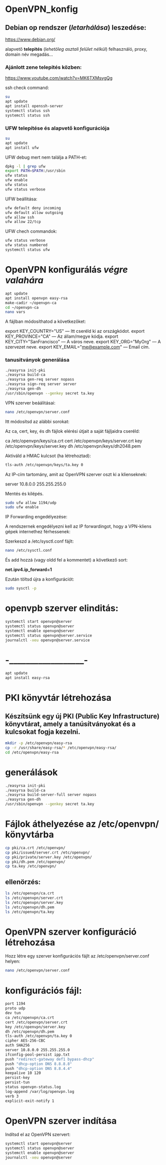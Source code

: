 # OpenVPN_konfig

## Debian op rendszer (*letarhálása*) leszedése:

https://www.debian.org/

alapvető __telepités__ (*lehetöleg asztali felület nélkül*) felhasználó, proxy, domain név megadás...
### Ajánlott zene telepités közben:

https://www.youtube.com/watch?v=MK6TXMsvgQg

ssh check command:

```bash
su
apt update
apt install openssh-server
systemctl status ssh
systemctl status ssh
```
### UFW telepítése és alapvető konfigurációja

```bash
su
apt update
apt install ufw
```

UFW debug mert nem találja a PATH-et:

```bash
dpkg -l | grep ufw
export PATH=$PATH:/usr/sbin
ufw status
ufw enable
ufw status
ufw status verbose
```

UFW beállitása:

```bash
ufw default deny incoming
ufw default allow outgoing
ufw allow ssh
ufw allow 22/tcp
```

UFW chech commandok:


```bash
ufw status verbose
ufw status numbered
systemctl status ufw
```

# OpenVPN konfigurálás *végre valahára*

```bash
apt update
apt install openvpn easy-rsa
make-cadir ~/openvpn-ca
cd ~/openvpn-ca
nano vars
```
A fájlban módosíthatod a következőket:

export KEY_COUNTRY="US" — Itt cseréld ki az országkódot.
export KEY_PROVINCE="CA" — Az állam/megye kódja.
export KEY_CITY="SanFrancisco" — A város neve.
export KEY_ORG="MyOrg" — A szervezet neve.
export KEY_EMAIL="me@example.com" — Email cím.

### tanusitványok generálása

```bash
./easyrsa init-pki
./easyrsa build-ca
./easyrsa gen-req server nopass
./easyrsa sign-req server server
./easyrsa gen-dh
/usr/sbin/openvpn --genkey secret ta.key
```

VPN szerver beáálitásai:


```bash
nano /etc/openvpn/server.conf
```

Itt módosítsd az alábbi sorokat:

Az ca, cert, key, és dh fájlok elérési útjait a saját fájljaidra cseréld:

ca /etc/openvpn/keys/ca.crt
cert /etc/openvpn/keys/server.crt
key /etc/openvpn/keys/server.key
dh /etc/openvpn/keys/dh2048.pem

Aktiváld a HMAC kulcsot (ha létrehoztad):

```bash
tls-auth /etc/openvpn/keys/ta.key 0
```

Az IP-cím tartomány, amit az OpenVPN szerver oszt ki a klienseknek:

server 10.8.0.0 255.255.255.0

Mentés és kilépés.

```bash
sudo ufw allow 1194/udp
sudo ufw enable
```

IP Forwarding engedélyezése:

A rendszernek engedélyezni kell az IP forwardingot, hogy a VPN-kliens gépek internethez férhessenek:

Szerkeszd a /etc/sysctl.conf fájlt:
```bash
nano /etc/sysctl.conf
```
És add hozzá (vagy oldd fel a kommentet) a következő sort:

__net.ipv4.ip_forward=1__

Ezután töltsd újra a konfigurációt:

```bash
sudo sysctl -p
```

# openvpb szerver elinditás:

```bash
systemctl start openvpn@server
systemctl status openvpn@server
systemctl enable openvpn@server
systemctl status openvpn@server.service
journalctl -xeu openvpn@server.service
```

# -__________________-

```bash
apt update
apt install easy-rsa
```
# PKI könyvtár létrehozása
## Készítsünk egy új PKI (Public Key Infrastructure) könyvtárat, amely a tanúsítványokat és a kulcsokat fogja kezelni.

```bash
mkdir -p /etc/openvpn/easy-rsa
cp -r /usr/share/easy-rsa/* /etc/openvpn/easy-rsa/
cd /etc/openvpn/easy-rsa
```

# generálások
```bash
./easyrsa init-pki
./easyrsa build-ca
./easyrsa build-server-full server nopass
./easyrsa gen-dh
/usr/sbin/openvpn --genkey secret ta.key
```


# Fájlok áthelyezése az /etc/openvpn/ könyvtárba

```bash
cp pki/ca.crt /etc/openvpn/
cp pki/issued/server.crt /etc/openvpn/
cp pki/private/server.key /etc/openvpn/
cp pki/dh.pem /etc/openvpn/
cp ta.key /etc/openvpn/
```

## ellenörzés:
```bash
ls /etc/openvpn/ca.crt
ls /etc/openvpn/server.crt
ls /etc/openvpn/server.key
ls /etc/openvpn/dh.pem
ls /etc/openvpn/ta.key
```

# OpenVPN szerver konfiguráció létrehozása
Hozz létre egy szerver konfigurációs fájlt az /etc/openvpn/server.conf helyen:
```bash
nano /etc/openvpn/server.conf
```

# konfigurációs fájl:
```bash
port 1194
proto udp
dev tun
ca /etc/openvpn/ca.crt
cert /etc/openvpn/server.crt
key /etc/openvpn/server.key
dh /etc/openvpn/dh.pem
tls-auth /etc/openvpn/ta.key 0
cipher AES-256-CBC
auth SHA256
server 10.8.0.0 255.255.255.0
ifconfig-pool-persist ipp.txt
push "redirect-gateway def1 bypass-dhcp"
push "dhcp-option DNS 8.8.8.8"
push "dhcp-option DNS 8.8.4.4"
keepalive 10 120
persist-key
persist-tun
status openvpn-status.log
log-append /var/log/openvpn.log
verb 3
explicit-exit-notify 1
```

# OpenVPN szerver indítása
Indítsd el az OpenVPN szervert:
```bash
systemctl start openvpn@server
systemctl status openvpn@server
systemctl enable openvpn@server
journalctl -xeu openvpn@server
```







